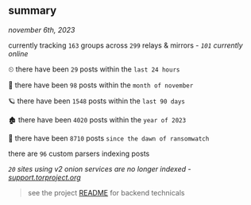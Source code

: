 
## summary
_november 6th, 2023_

currently tracking `163` groups across `299` relays & mirrors - _`101` currently online_

⏲ there have been `29` posts within the `last 24 hours`

🦈 there have been `98` posts within the `month of november`

🪐 there have been `1548` posts within the `last 90 days`

🏚 there have been `4020` posts within the `year of 2023`

🦕 there have been `8710` posts `since the dawn of ransomwatch`

there are `96` custom parsers indexing posts

_`20` sites using v2 onion services are no longer indexed - [support.torproject.org](https://support.torproject.org/onionservices/v2-deprecation/)_

> see the project [README](https://github.com/joshhighet/ransomwatch#ransomwatch--) for backend technicals
